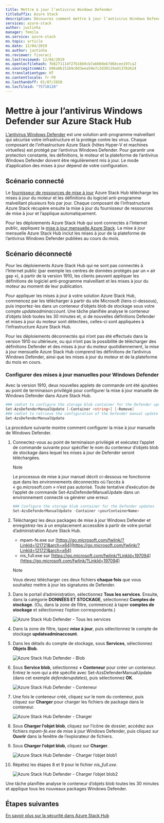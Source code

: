 ```yaml
---
title: Mettre à jour l’antivirus Windows Defender
titleSuffix: Azure Stack
description: Découvrez comment mettre à jour l’antivirus Windows Defender sur Azure Stack
services: azure-stack
author: justinha
manager: femila
ms.service: azure-stack
ms.topic: article
ms.date: 12/04/2019
ms.author: justinha
ms.reviewer: fiseraci
ms.lastreviewed: 12/04/2019
ms.openlocfilehash: fb6271114f27b16b9cb7a660deb7d6bcee197ca2
ms.sourcegitcommit: b96a0b151b9c0d3eea59e7c2d39119a913782624
ms.translationtype: HT
ms.contentlocale: fr-FR
ms.lasthandoff: 01/07/2020
ms.locfileid: "75718128"
---
```

# <a name="update-windows-defender-antivirus-on-azure-stack-hub"></a>Mettre à jour l’antivirus Windows Defender sur Azure Stack Hub

[L’antivirus Windows Defender](https://docs.microsoft.com/windows/security/threat-protection/windows-defender-antivirus/windows-defender-antivirus-in-windows-10) est une solution anti-programme malveillant qui sécurise votre infrastructure et la protège contre les virus. Chaque composant de l’infrastructure Azure Stack (hôtes Hyper-V et machines virtuelles) est protégé par l’antivirus Windows Defender. Pour garantir une protection constante, les définitions, le moteur et la plateforme de l’antivirus Windows Defender doivent être régulièrement mis à jour. Le mode d’application des mises à jour dépend de votre configuration.

## <a name="connected-scenario"></a>Scénario connecté

Le [fournisseur de ressources de mise à jour](azure-stack-updates.md#the-update-resource-provider) Azure Stack Hub télécharge les mises à jour du moteur et les définitions du logiciel anti-programme malveillant plusieurs fois par jour. Chaque composant de l’infrastructure Azure Stack récupère ensuite la mise à jour du fournisseur de ressources de mise à jour et l’applique automatiquement.

Pour les déploiements Azure Stack Hub qui sont connectés à l’Internet public, appliquez la [mise à jour mensuelle Azure Stack](azure-stack-apply-updates.md). La mise à jour mensuelle Azure Stack Hub inclut les mises à jour de la plateforme de l’antivirus Windows Defender publiées au cours du mois.

## <a name="disconnected-scenario"></a>Scénario déconnecté

Pour les déploiements Azure Stack Hub qui ne sont pas connectés à l’Internet public (par exemple les centres de données protégés par un « air gap »), à partir de la version 1910, les clients peuvent appliquer les définitions de logiciel anti-programme malveillant et les mises à jour du moteur au moment de leur publication. 

Pour appliquer les mises à jour à votre solution Azure Stack Hub, commencez par les télécharger à partir du site Microsoft (liens ci-dessous), puis importez-les dans un conteneur d’objets blob de stockage sous votre compte *updateadminaccount*. Une tâche planifiée analyse le conteneur d’objets blob toutes les 30 minutes et, si de nouvelles définitions Defender et mises à jour du moteur sont détectées, celles-ci sont appliquées à l’infrastructure Azure Stack Hub. 

Pour les déploiements déconnectés qui n’ont pas été effectués dans la version 1910 ou ultérieure, ou qui n’ont pas la possibilité de télécharger des définitions Defender et des mises à jour du moteur quotidiennement, la mise à jour mensuelle Azure Stack Hub comprend les définitions de l’antivirus Windows Defender, ainsi que les mises à jour du moteur et de la plateforme du mois en cours. 


### <a name="set-up-windows-defender-for-manual-updates"></a>Configurer des mises à jour manuelles pour Windows Defender 

Avec la version 1910, deux nouvelles applets de commande ont été ajoutées au point de terminaison privilégié pour configurer la mise à jour manuelle de Windows Defender dans Azure Stack Hub. 

```powershell 
### cmdlet to configure the storage blob container for the Defender updates 
Set-AzsDefenderManualUpdate [-Container <string>] [-Remove]  
### cmdlet to retrieve the configuration of the Defender manual update settings 
Get-AzsDefenderManualUpdate  
``` 

La procédure suivante montre comment configurer la mise à jour manuelle de Windows Defender. 

1. Connectez-vous au point de terminaison privilégié et exécutez l’applet de commande suivante pour spécifier le nom du conteneur d’objets blob de stockage dans lequel les mises à jour de Defender seront téléchargées. 

   > [!NOTE] 
   > Le processus de mise à jour manuel décrit ci-dessous ne fonctionne que dans les environnements déconnectés où l’accès à « go.microsoft.com » n’est pas autorisé. Toute tentative d’exécution de l’applet de commande Set-AzsDefenderManualUpdate dans un environnement connecté va générer une erreur. 

   ```powershell 
   ### Configure the storage blob container for the Defender updates 
   Set-AzsDefenderManualUpdate -Container <yourContainerName>
   ``` 

2. Téléchargez les deux packages de mise à jour Windows Defender et enregistrez-les à un emplacement accessible à partir de votre portail d’administration Azure Stack Hub.  

   * mpam-fe.exe sur [https://go.microsoft.com/fwlink/?LinkId=121721&arch=x64](https://go.microsoft.com/fwlink/?LinkId=121721&arch=x64) 
   * nis_full.exe sur [https://go.microsoft.com/fwlink/?LinkId=197094](https://go.microsoft.com/fwlink/?LinkId=197094) 

   > [!NOTE] 
   > Vous devez télécharger ces deux fichiers **chaque fois** que vous souhaitez mettre à jour les signatures de Defender. 

3. Dans le portail d’administration, sélectionnez **Tous les services**. Ensuite, dans la catégorie **DONNÉES ET STOCKAGE**, sélectionnez **Comptes de stockage**. (Ou, dans la zone de filtre, commencez à taper **comptes de stockage** et sélectionnez l’option correspondante.) 

   ![Azure Stack Hub Defender - Tous les services](./media/azure-stack-security-av/image1.png)  

4. Dans la zone de filtre, tapez **mise à jour**, puis sélectionnez le compte de stockage **updateadminaccount**. 

5. Dans les détails du compte de stockage, sous **Services**, sélectionnez **Objets Blob**. 

   ![Azure Stack Hub Defender - Blob](./media/azure-stack-security-av/image2.png) 

6. Sous **Service blob**, sélectionnez **+ Conteneur** pour créer un conteneur. Entrez le nom qui a été spécifié avec Set-AzsDefenderManualUpdate (dans cet exemple *defenderupdates*), puis sélectionnez **OK**. 

   ![Azure Stack Hub Defender - Conteneur](./media/azure-stack-security-av/image3.png) 

7. Une fois le conteneur créé, cliquez sur le nom du conteneur, puis cliquez sur **Charger** pour charger les fichiers de package dans le conteneur. 

   ![Azure Stack Hub Defender - Charger](./media/azure-stack-security-av/image4.png) 

8. Sous **Charger l’objet blob**, cliquez sur l’icône de dossier, accédez aux fichiers *mpam-fe.exe* de mise à jour Windows Defender, puis cliquez sur **Ouvrir** dans la fenêtre de l’explorateur de fichiers. 

9. Sous **Charger l’objet blob**, cliquez sur **Charger**. 

   ![Azure Stack Hub Defender - Charger l’objet blob1](./media/azure-stack-security-av/image5.png) 

1. Répétez les étapes 8 et 9 pour le fichier *nis_full.exe*. 

   ![Azure Stack Hub Defender - Charger l’objet blob2](./media/azure-stack-security-av/image6.png)

Une tâche planifiée analyse le conteneur d’objets blob toutes les 30 minutes et applique tous les nouveaux packages Windows Defender.  

## <a name="next-steps"></a>Étapes suivantes

[En savoir plus sur la sécurité dans Azure Stack Hub](azure-stack-security-foundations.md)
